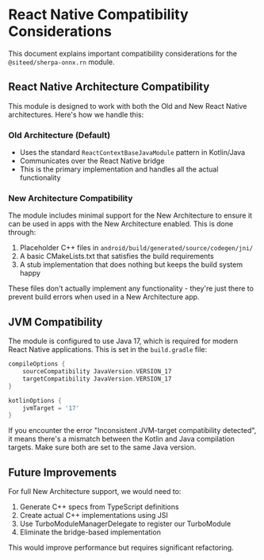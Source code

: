 # React Native Compatibility Considerations

This document explains important compatibility considerations for the `@siteed/sherpa-onnx.rn` module.

## React Native Architecture Compatibility

This module is designed to work with both the Old and New React Native architectures. Here's how we handle this:

### Old Architecture (Default)

- Uses the standard `ReactContextBaseJavaModule` pattern in Kotlin/Java
- Communicates over the React Native bridge
- This is the primary implementation and handles all the actual functionality

### New Architecture Compatibility

The module includes minimal support for the New Architecture to ensure it can be used in apps with the New Architecture enabled. This is done through:

1. Placeholder C++ files in `android/build/generated/source/codegen/jni/`
2. A basic CMakeLists.txt that satisfies the build requirements
3. A stub implementation that does nothing but keeps the build system happy

These files don't actually implement any functionality - they're just there to prevent build errors when used in a New Architecture app.

## JVM Compatibility

The module is configured to use Java 17, which is required for modern React Native applications. This is set in the `build.gradle` file:

```gradle
compileOptions {
    sourceCompatibility JavaVersion.VERSION_17
    targetCompatibility JavaVersion.VERSION_17
}

kotlinOptions {
    jvmTarget = '17'
}
```

If you encounter the error "Inconsistent JVM-target compatibility detected", it means there's a mismatch between the Kotlin and Java compilation targets. Make sure both are set to the same Java version.

## Future Improvements

For full New Architecture support, we would need to:

1. Generate C++ specs from TypeScript definitions
2. Create actual C++ implementations using JSI
3. Use TurboModuleManagerDelegate to register our TurboModule
4. Eliminate the bridge-based implementation

This would improve performance but requires significant refactoring. 